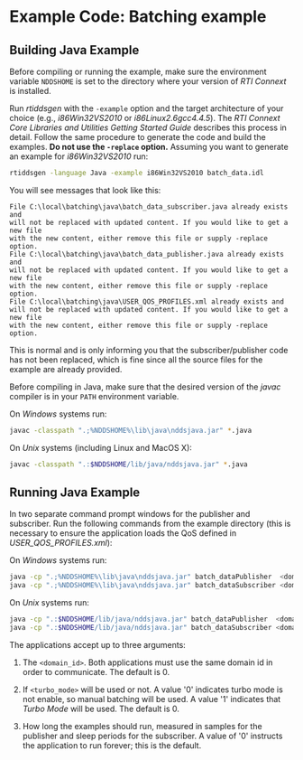# Example Code: Batching example

## Building Java Example

Before compiling or running the example, make sure the environment variable
`NDDSHOME` is set to the directory where your version of *RTI Connext* is
installed.

Run *rtiddsgen* with the `-example` option and the target architecture of your
choice (e.g., *i86Win32VS2010* or *i86Linux2.6gcc4.4.5*). The *RTI Connext Core
Libraries and Utilities Getting Started Guide* describes this process in detail.
Follow the same procedure to generate the code and build the examples. **Do not
use the `-replace` option.** Assuming you want to generate an example for
*i86Win32VS2010* run:

```sh
rtiddsgen -language Java -example i86Win32VS2010 batch_data.idl
```

You will see messages that look like this:

```plaintext
File C:\local\batching\java\batch_data_subscriber.java already exists and
will not be replaced with updated content. If you would like to get a new file
with the new content, either remove this file or supply -replace option.
File C:\local\batching\java\batch_data_publisher.java already exists and
will not be replaced with updated content. If you would like to get a new file
with the new content, either remove this file or supply -replace option.
File C:\local\batching\java\USER_QOS_PROFILES.xml already exists and
will not be replaced with updated content. If you would like to get a new file
with the new content, either remove this file or supply -replace option.
```

This is normal and is only informing you that the subscriber/publisher code has
not been replaced, which is fine since all the source files for the example are
already provided.

Before compiling in Java, make sure that the desired version of the *javac*
compiler is in your `PATH` environment variable.

On *Windows* systems run:

```sh
javac -classpath ".;%NDDSHOME%\lib\java\nddsjava.jar" *.java
```

On *Unix* systems (including Linux and MacOS X):

```sh
javac -classpath ".:$NDDSHOME/lib/java/nddsjava.jar" *.java
```

## Running Java Example

In two separate command prompt windows for the publisher and subscriber. Run the
following commands from the example directory (this is necessary to ensure the
application loads the QoS defined in *USER_QOS_PROFILES.xml*):

On *Windows* systems run:

```sh
java -cp ".;%NDDSHOME%\lib\java\nddsjava.jar" batch_dataPublisher  <domain_id> <turbo_mode> <samples_to_send>
java -cp ".;%NDDSHOME%\lib\java\nddsjava.jar" batch_dataSubscriber <domain_id> <turbo_mode> <sleep_periods>
```

On *Unix* systems run:

```sh
java -cp ".:$NDDSHOME/lib/java/nddsjava.jar" batch_dataPublisher  <domain_id> <turbo_mode> <samples_to_send>
java -cp ".:$NDDSHOME/lib/java/nddsjava.jar" batch_dataSubscriber <domain_id> <turbo_mode> <sleep_periods>
```

The applications accept up to three arguments:

1.  The `<domain_id>`. Both applications must use the same domain id in order to
    communicate. The default is 0.

2.  If `<turbo_mode>` will be used or not. A value '0' indicates turbo mode is
    not enable, so manual batching will be used. A value '1' indicates that
    *Turbo Mode* will be used. The default is 0.

3.  How long the examples should run, measured in samples for the publisher and
    sleep periods for the subscriber. A value of '0' instructs the application
    to run forever; this is the default.
